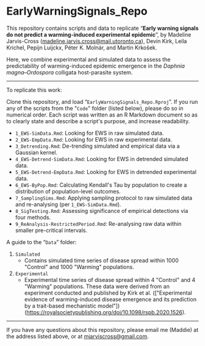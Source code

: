 # EarlyWarningSignals_Repo

This repository contains scripts and data to replicate “**Early warning signals do not predict a warming-induced experimental epidemic**”, by Madeline Jarvis-Cross (madeline.jarvis.cross@mail.utoronto.ca), Devin Kirk, Leila Krichel, Pepijn Luijckx, Péter K. Molnár, and Martin Krkošek. 

Here, we combine experimental and simulated data to assess the predictability of warming-induced epidemic emergence in the *Daphnia magna–Ordospora* colligata host-parasite system. 

---

To replicate this work:

Clone this repository, and load “`EarlyWarningSignals_Repo.Rproj`”. If you run any of the scripts from the "`Code`" folder (listed below), please do so in numerical order. Each script was written as an R Markdown document so as to clearly state and describe a script's purpose, and increase readability. 

* `1_EWS-SimData.Rmd`: Looking for EWS in raw simulated data.
* `2_EWS-EmpData.Rmd`: Looking for EWS in raw experimental data.
* `3_Detrending.Rmd`: De-trending simulated and empirical data via a Gaussian kernel. 
* `4_EWS-Detrend-SimData.Rmd`: Looking for EWS in detrended simulated data.
* `5_EWS-Detrend-EmpData.Rmd`: Looking for EWS in detrended experimental data.
* `6_EWS-ByPop.Rmd`: Calculating Kendall's Tau by population to create a distribution of population-level outcomes.
* `7_SamplingSims.Rmd`: Applying sampling protocol to raw simulated data and re-analysing (per `1_EWS-SimData.Rmd`).
* `8_SigTesting.Rmd`: Assessing significance of empirical detections via four methods.
* `9_ReAnalysis-RestrictedPeriod.Rmd`: Re-analysing raw data within smaller pre-critical intervals.

A guide to the “`Data`” folder:

1. `Simulated`
	* Contains simulated time series of disease spread within 1000 "Control" and 1000 "Warming" populations.
2. `Experimental`
	* Experimental time series of disease spread within 4 "Control" and 4 "Warming" populations. These data were derived from an experiment conducted and published by Kirk et al. (["Experimental evidence of warming-induced disease emergence and its prediction by a trait-based mechanistic model"])(https://royalsocietypublishing.org/doi/10.1098/rspb.2020.1526).
		
---

If you have any questions about this repository, please email me (Maddie) at the address listed above, or at mjarviscross@gmail.com. 
